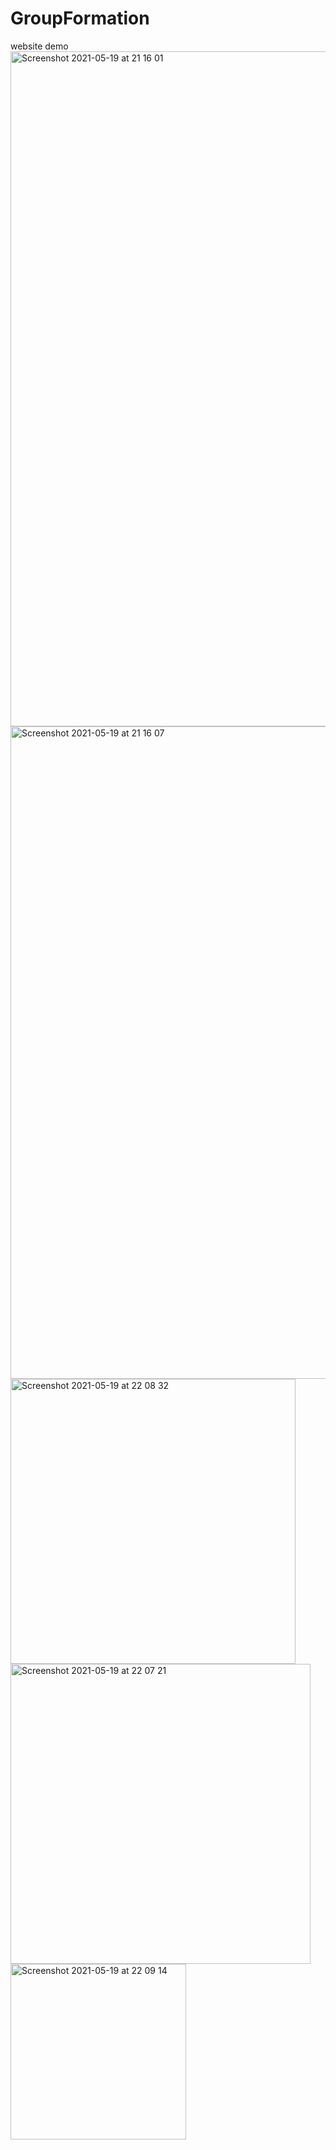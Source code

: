 # GroupFormation

website demo
<img width="1080" alt="Screenshot 2021-05-19 at 21 16 01" src="https://github.com/yuqinggongyg/GroupFormation/assets/122472773/87d2cb52-87fb-46b7-8cd1-eda99337bd41">
<img width="1044" alt="Screenshot 2021-05-19 at 21 16 07" src="https://github.com/yuqinggongyg/GroupFormation/assets/122472773/ddd43d58-dbda-44f4-9b41-49ad311beb23">
<img width="456" alt="Screenshot 2021-05-19 at 22 08 32" src="https://github.com/yuqinggongyg/GroupFormation/assets/122472773/41192e32-6ad5-48f0-911e-4dc147ef9da8">
<img width="480" alt="Screenshot 2021-05-19 at 22 07 21" src="https://github.com/yuqinggongyg/GroupFormation/assets/122472773/4e1f1b04-4f8f-431c-bd8b-2027e9bc11dd">
<img width="281" alt="Screenshot 2021-05-19 at 22 09 14" src="https://github.com/yuqinggongyg/GroupFormation/assets/122472773/cedf6dd6-c77b-444f-a0e6-8d3177ba5a24">
